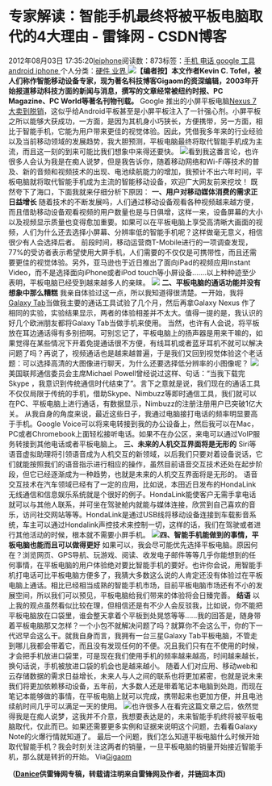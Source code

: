 
# 专家解读：智能手机最终将被平板电脑取代的4大理由 - 雷锋网 - CSDN博客


2012年08月03日 17:35:20[leiphone](https://me.csdn.net/leiphone)阅读数：873标签：[手机																](https://so.csdn.net/so/search/s.do?q=手机&t=blog)[电话																](https://so.csdn.net/so/search/s.do?q=电话&t=blog)[google																](https://so.csdn.net/so/search/s.do?q=google&t=blog)[工具																](https://so.csdn.net/so/search/s.do?q=工具&t=blog)[android																](https://so.csdn.net/so/search/s.do?q=android&t=blog)[iphone																](https://so.csdn.net/so/search/s.do?q=iphone&t=blog)[
							](https://so.csdn.net/so/search/s.do?q=android&t=blog)[
																					](https://so.csdn.net/so/search/s.do?q=工具&t=blog)个人分类：[硬件																](https://blog.csdn.net/leiphone/article/category/877730)[业界																](https://blog.csdn.net/leiphone/article/category/873390)[
							](https://blog.csdn.net/leiphone/article/category/877730)
[
				](https://so.csdn.net/so/search/s.do?q=工具&t=blog)
[
			](https://so.csdn.net/so/search/s.do?q=工具&t=blog)
[
		](https://so.csdn.net/so/search/s.do?q=google&t=blog)
[
	](https://so.csdn.net/so/search/s.do?q=电话&t=blog)
[
	](https://so.csdn.net/so/search/s.do?q=手机&t=blog)![](http://www.leiphone.com/wp-content/uploads/2012/08/nexus7.jpg)**【编者按】本文作者Kevin C. Tofel，被人们称作智能移动设备专家，现为著名科技博客Gigaom的资深编辑，2003年开始报道移动科技方面的新闻与消息，撰写的文章经常被纽约时报、PC Magazine、PC World等著名刊物刊载。**
Google 推出的小屏平板电脑[Nexus
 7大卖到脱销](http://www.leiphone.com/0725-echo-nexus-q.html)，这似乎给Android平板甚至是小屏平板注入了一针强心剂。小屏平板之所以能够大获成功，一方面，是因为其机身小巧狭长，方便携带，另一方面，相比于智能手机，它能为用户带来更佳的视觉体验。因此，凭借我多年来的行业经验以及当前移动领域的发展趋势，我大胆预测，平板电脑最终将取代智能手机成为主流，而且这一刻的到来可能比我们想象中来得还要快。
![](http://www.leiphone.com/wp-content/uploads/2012/08/U2679P2T78D24148F3444DT20120628074554.jpg)看到我这番言论，也许很多人会认为我是在痴人说梦，但是我告诉你，随着移动网络和Wi-Fi等技术的普及、新的音频和视频技术的出现、电池续航能力的增加，我预计不出六年时间，平板电脑就将取代智能手机成为主流的智能移动设备，欢迎广大网友前来挖坟！
既然夸下了海口，下面我就来仔细分析下原因：
**一、用户对移动媒体消费的需求正日益增长**
随着技术的不断发展吗，人们通过移动设备观看各种视频越来越方便，而且借助移动设备观看视频的用户数量也是与日俱增，这样一来，设备屏幕的大小以及视频显示质量也变得愈加重要。如果可以在平板电脑上享受高清晰大画面的视频，人们为什么还去选择小屏幕、分辨率低的智能手机呢？这样做毫无意义，相信很少有人会选择后者。
前段时间，移动运营商T-Mobile进行的一项调查发现，77%的受访者表示希望使用大屏手机，人们需要的不仅仅是可携带性，而且还需要更佳的视觉体验。另外，亚马逊也于近日推出了面向iPad的视频应用Instant Video，而不是选择面向iPhone或者iPod touch等小屏设备…….以上种种迹至少表明，平板电脑已经受到越来越多人的亲睐。
![](http://www.leiphone.com/wp-content/uploads/2012/08/002066053.jpg)
**二、平板电脑的通话功能并没有想象中那么糟糕**
我亲自体验过这一点，所以我知道得很清楚。一开始，我将[Galaxy
 Tab](http://www.leiphone.com/120628-keats-nexus-7-kindle-nook-galaxy.html)当做我主要的通话工具试验了几个月，然后再拿Galaxy Nexus 作了相同的实验，实验结果显示，两者的体验相差并不太大。值得一提的是，我认识的好几个欧洲朋友都将Galaxy Tab当做手机来使用。
当然，也许有人会说，将平板放在耳边通话得有多别扭啊。可别忘记了，平板电脑上的扬声器是用来干嘛的，如果觉得在某些情况下开着免提通话很不方便，有线耳机或者蓝牙耳机不就可以解决问题了吗？再说了，视频通话也是越来越普遍，于是我们又回到视觉体验这个老话题：可以选择高清的大图像进行聊天，为什么还要选择低分辨率的小图像呢？
![](http://www.leiphone.com/wp-content/uploads/2012/08/1332918475392.jpg)
美国联邦通信委员会主席Michael Powell曾经说过这样、句话：“当我下载完 Skype ，我意识到传统通信时代结束了”。言下之意就是说，我们现在的通话工具不仅仅局限于传统的手机，借助Skype、Nimbuzz等即时通信工具，我们就可以在PC、平板电脑上进行通话，有数据显示，Nimbuzz的注册注册用户已突破1亿大关。
从我自身的角度来说，最近这些日子，我通过电脑接打电话的频率明显要高于手机。Google Voice可以将来电转接到我的办公设备上，然后我可以在Mac，PC或者Chromebook上面轻松接听电话。如果不在办公区，来电可以通过VoIP服务转接到其他电话或者平板电脑上。
**三、未来的人机交互界面将是无形的**
Siri等语音虚拟助理将引领语音成为人机交互的新领域，以后我们只要对着设备说话，它们就能按照我们的语音指示进行相应的操作，虽然目前语音交互技术还处在起步阶段，但它已经逐渐成为一种趋势，也就是未来的人机交互界面将是无形的。
语音交互技术在汽车领域已经有了一定的应用，比如说，本田近日发布的HondaLink无线通信和信息娱乐系统就是个很好的例子。HondaLink能使客户无需手拿电话就可以与其他人联系，并可坐在驾驶舱内就能与媒体连接，欣赏到自己喜欢的音乐，访问社交网站等等。HondaLink是通过USB线将移动设备连接到车载影音系统，车主可以通过Hondalink声控技术来控制一切，这样的话，我们在驾驶或者进行其他活动的时候，根本就不需要小屏手机。
![](http://www.leiphone.com/wp-content/uploads/2012/08/hondalink-headunit.jpg)**四、智能手机能做到的事情，平板电脑也能而且可以做得更好**
如果可以，我会尽可能优先选择平板电脑。原因何在？浏览网页、GPS导航、玩游戏、阅读、收发电子邮件等等几乎你能想到的任何事情，在平板电脑的用户体验绝对要比智能手机的要好。也许你会说，用智能手机打电话可比平板电脑方便多了，我猜大多数这么说的人肯定还没有体验过在平板电脑上通话。相比已经相当成熟的智能手机市场，目前平板电脑市场还有不小的发展空间，所以我们可以预见，平板电脑给我们带来的体验将会日臻完善。
**结语**
以上我的观点虽然看似比较在理，但相信还是有不少人会反驳我，比如说，你不能把平板电脑放在口袋里，谁会整天拿着个平板到处晃悠等等……我的回答是，随身带着平板电脑那又怎样？一个小包不就解决问题了吗？就算你不会这么干，你的下一代迟早会这么干。就我自身而言，我拥有一台三星Galaxy Tab平板电脑，不管走到哪儿我都会带着它，而且没有发现任何的不便。况且我们只有在不使用的时候，才会把手机放进口袋里，可是现在我们使用手机的频率越来越高，时间越来越长，换句话说，手机被放进口袋的机会也是越来越小。
随着人们对应用、移动web和云存储数据的需求日益增长，未来人与人之间的联系也将更加紧密，也就是说未来我们将更加依赖移动设备，五年前，大多数人还是带着笔记本电脑到处跑，而现在笔记本能够做的事情，在平板电脑上就可以完成，携带起来也更加方便，并且电池续航时间几乎可以满足一天的使用。
![](http://www.leiphone.com/wp-content/uploads/2012/08/0918380.jpg)也许很多人在看完这篇文章之后，依然觉得我是在痴人说梦，这我并不介意，我想要表达是的，未来智能手机终将被平板电脑取代，仅此而已。如果还需要更多实例和证据来说明这个问题，去看看Galaxy
 Note的火爆行情就知道了。
最后一个问题，我们怎么知道平板电脑什么时候开始取代智能手机？我会时刻关注这两者的销量，一旦平板电脑的销量开始接近智能手机，那么就是转折的开始。
Via[Gigaom](http://gigaom.com/mobile/heres-why-tablets-yes-tablets-will-replace-the-smartphone/)

**（****[Danice](http://www.leiphone.com/author/danice)****供****雷锋网****专稿，转载请注明来自雷锋网及作者，并链回本页)**
[
](https://so.csdn.net/so/search/s.do?q=手机&t=blog)
